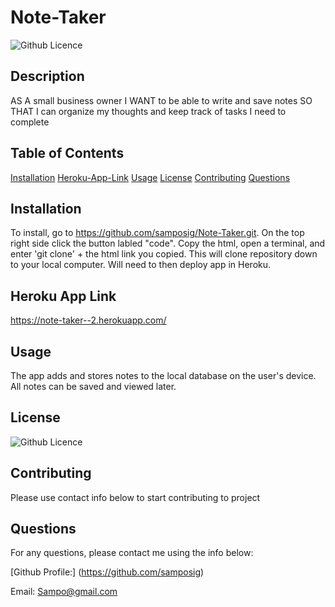 # Note-Taker

![Github Licence](https://img.shields.io/badge/MIT-blue)

## Description
AS A small business owner
I WANT to be able to write and save notes
SO THAT I can organize my thoughts and keep track of tasks I need to complete

## Table of Contents
[Installation](#installation)
[Heroku-App-Link](#heroku-app-link)
[Usage](#usage)
[License](#license)
[Contributing](#contributing)
[Questions](#questions)

## Installation
To install, go to https://github.com/samposig/Note-Taker.git.  On the top right side click the button labled "code".  Copy the html, open a terminal, and enter 'git clone' + the html link you copied.  This will clone repository down to your local computer. Will need to then deploy app in Heroku.

## Heroku App Link
https://note-taker--2.herokuapp.com/

## Usage
The app adds and stores notes to the local database on the user's device.  All notes can be saved and viewed later.

## License
![Github Licence](https://img.shields.io/badge/MIT-blue)


## Contributing
Please use contact info below to start contributing to project

## Questions
For any questions, please contact me using the info below:

[Github Profile:] (https://github.com/samposig)

Email: Sampo@gmail.com
